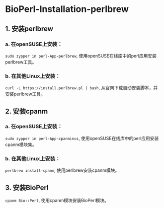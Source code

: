 # BioPerl-Installation-perlbrew

## 1. 安装perlbrew
### a. 在openSUSE上安装：
`sudo zypper in perl-App-perlbrew`, 使用openSUSE在线库中的perl应用安装perlbrew工具。

### b. 在其他Linux上安装：
`curl -L https://install.perlbrew.pl | bash`, 从官网下载自动安装脚本，并安装perlbrew工具。

## 2. 安装cpanm
### a. 在openSUSE上安装：
`sudo zypper in perl-App-cpanminus`, 使用openSUSE在线库中的perl应用安装cpanm模块集。

### b. 在其他Linux上安装：
`perlbrew install-cpanm`, 使用perlbrew安装cpanm模块。

## 3. 安装BioPerl
`cpanm Bio::Perl`, 使用cpanm模块安装BioPerl模块。
